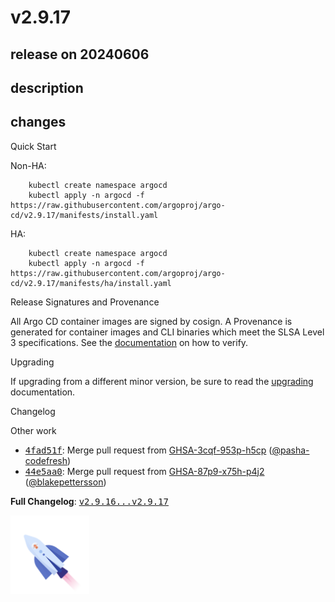 # v2.9.17

## release on 20240606

## description

## changes

Quick Start

Non-HA:

        kubectl create namespace argocd
        kubectl apply -n argocd -f https://raw.githubusercontent.com/argoproj/argo-cd/v2.9.17/manifests/install.yaml

HA:

        kubectl create namespace argocd
        kubectl apply -n argocd -f https://raw.githubusercontent.com/argoproj/argo-cd/v2.9.17/manifests/ha/install.yaml

Release Signatures and Provenance

All Argo CD container images are signed by cosign. A Provenance is generated for container images and CLI binaries which meet the SLSA Level 3 specifications. See the <a href="https://argo-cd.readthedocs.io/en/stable/operator-manual/signed-release-assets" rel="nofollow">documentation</a> on how to verify.

Upgrading

If upgrading from a different minor version, be sure to read the <a href="https://argo-cd.readthedocs.io/en/stable/operator-manual/upgrading/overview/" rel="nofollow">upgrading</a> documentation.

Changelog

Other work

* <a class="commit-link" data-hovercard-type="commit" data-hovercard-url="https://github.com/argoproj/argo-cd/commit/4fad51f895a8c0f865ee15ee8f9e6c42e44f6494/hovercard" href="https://github.com/argoproj/argo-cd/commit/4fad51f895a8c0f865ee15ee8f9e6c42e44f6494"><tt>4fad51f</tt></a>: Merge pull request from <a title="GHSA-3cqf-953p-h5cp" data-hovercard-type="advisory" data-hovercard-url="/advisories/GHSA-3cqf-953p-h5cp/hovercard" href="https://github.com/advisories/GHSA-3cqf-953p-h5cp">GHSA-3cqf-953p-h5cp</a> (<a class="user-mention notranslate" data-hovercard-type="user" data-hovercard-url="/users/pasha-codefresh/hovercard" data-octo-click="hovercard-link-click" data-octo-dimensions="link_type:self" href="https://github.com/pasha-codefresh">@pasha-codefresh</a>)
* <a class="commit-link" data-hovercard-type="commit" data-hovercard-url="https://github.com/argoproj/argo-cd/commit/44e5aa010a406bf80d55f8e8f6e16845c7a8c70e/hovercard" href="https://github.com/argoproj/argo-cd/commit/44e5aa010a406bf80d55f8e8f6e16845c7a8c70e"><tt>44e5aa0</tt></a>: Merge pull request from <a title="GHSA-87p9-x75h-p4j2" data-hovercard-type="advisory" data-hovercard-url="/advisories/GHSA-87p9-x75h-p4j2/hovercard" href="https://github.com/advisories/GHSA-87p9-x75h-p4j2">GHSA-87p9-x75h-p4j2</a> (<a class="user-mention notranslate" data-hovercard-type="user" data-hovercard-url="/users/blakepettersson/hovercard" data-octo-click="hovercard-link-click" data-octo-dimensions="link_type:self" href="https://github.com/blakepettersson">@blakepettersson</a>)

<strong>Full Changelog</strong>: <a class="commit-link" href="https://github.com/argoproj/argo-cd/compare/v2.9.16...v2.9.17"><tt>v2.9.16...v2.9.17</tt></a>

<a href="https://argoproj.github.io/cd/" rel="nofollow"><img src="https://raw.githubusercontent.com/argoproj/argo-site/master/content/pages/cd/gitops-cd.png" width="25%" style="max-width: 100%;"></a>

